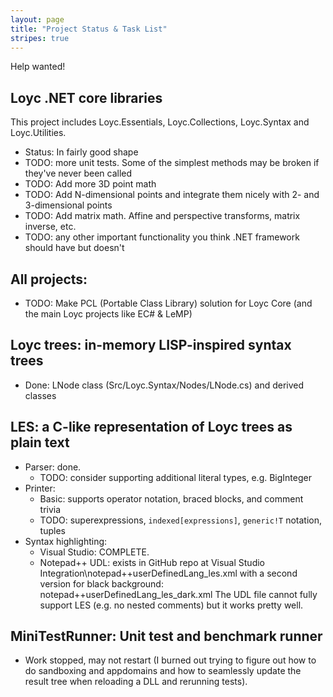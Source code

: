 ```yaml
---
layout: page
title: "Project Status & Task List"
stripes: true
---
```

Help wanted!

## Loyc .NET core libraries

This project includes Loyc.Essentials, Loyc.Collections, Loyc.Syntax and Loyc.Utilities.

- Status: In fairly good shape
- TODO: more unit tests. Some of the simplest methods may be broken if they've never been called
- TODO: Add more 3D point math
- TODO: Add N-dimensional points and integrate them nicely with 2- and 3-dimensional points
- TODO: Add matrix math. Affine and perspective transforms, matrix inverse, etc.
- TODO: any other important functionality you think .NET framework should have but doesn't

## All projects:

- TODO: Make PCL (Portable Class Library) solution for Loyc Core (and the main Loyc projects like EC# & LeMP)

## Loyc trees: in-memory LISP-inspired syntax trees

- Done: LNode class (Src/Loyc.Syntax/Nodes/LNode.cs) and derived classes

## LES: a C-like representation of Loyc trees as plain text

- Parser: done.
    - TODO: consider supporting additional literal types, e.g. BigInteger
- Printer: 
    - Basic: supports operator notation, braced blocks, and comment trivia
    - TODO: superexpressions, `indexed[expressions]`, `generic!T` notation, tuples
- Syntax highlighting:
    - Visual Studio: COMPLETE.
    - Notepad++ UDL: exists in GitHub repo at 
        Visual Studio Integration\notepad++userDefinedLang_les.xml 
      with a second version for black background: notepad++userDefinedLang_les_dark.xml
      The UDL file cannot fully support LES (e.g. no nested comments) but it works pretty well.

## MiniTestRunner: Unit test and benchmark runner

- Work stopped, may not restart (I burned out trying to figure out how to do sandboxing and appdomains and how to seamlessly update the result tree when reloading a DLL and rerunning tests).
